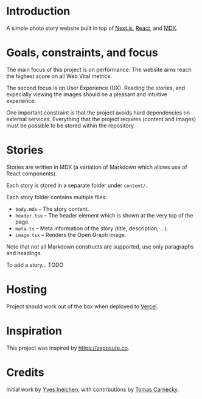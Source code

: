 # Introduction

A simple photo story website built in top of [Next.js](https://nextjs.org/),
[React](https://reactjs.org/), and [MDX](https://mdxjs.com/).

# Goals, constraints, and focus

The main focus of this project is on performance. The website aims reach
the highest score on all Web Vital metrics.

The second focus is on User Experience (UX). Reading the stories, and expecially
viewing the images should be a pleasant and intuitive experience.

One important constraint is that the project avoids hard dependencies
on external services. Everything that the project requires (content and
images) must be possible to be stored within the repository.

# Stories

Stories are written in MDX (a variation of Markdown which allows use of React
components).

Each story is stored in a separate folder under `content/`.

Each story folder contains multiple files:

- `body.mdx` – The story content.
- `header.tsx` – The header element which is shown at the very top of the page.
- `meta.ts` – Meta information of the story (title, description, …).
- `image.tsx` – Renders the Open Graph image.

Note that not all Markdown constructs are supported, use only paragraphs and headings.

To add a story… TODO

# Hosting

Project should work out of the box when deployed to [Vercel](https://vercel.com).

# Inspiration

This project was inspired by https://exposure.co.

# Credits

Initial work by [Yves Ineichen](https://github.com/iff), with contributions
by [Tomas Carnecky](https://github.com/wereHamster).
